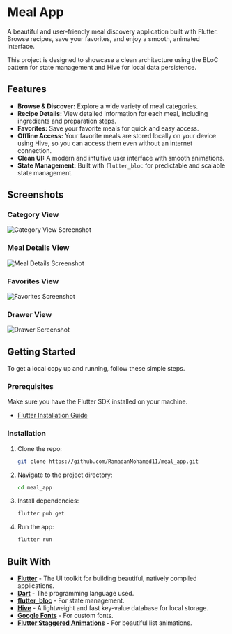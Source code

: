 # Meal App

A beautiful and user-friendly meal discovery application built with Flutter. Browse recipes, save your favorites, and enjoy a smooth, animated interface.

This project is designed to showcase a clean architecture using the BLoC pattern for state management and Hive for local data persistence.

## Features

- **Browse & Discover:** Explore a wide variety of meal categories.
- **Recipe Details:** View detailed information for each meal, including ingredients and preparation steps.
- **Favorites:** Save your favorite meals for quick and easy access.
- **Offline Access:** Your favorite meals are stored locally on your device using Hive, so you can access them even without an internet connection.
- **Clean UI:** A modern and intuitive user interface with smooth animations.
- **State Management:** Built with `flutter_bloc` for predictable and scalable state management.

## Screenshots

### Category View
![Category View Screenshot](assets/screenshots/Category_View.png)

### Meal Details View
![Meal Details Screenshot](assets/screenshots/Meal_Details_View.png)

### Favorites View
![Favorites Screenshot](assets/screenshots/Favorites_View.png)
### Drawer View
![Drawer Screenshot](assets/screenshots/Drawer_view.png)

## Getting Started

To get a local copy up and running, follow these simple steps.

### Prerequisites

Make sure you have the Flutter SDK installed on your machine.
- [Flutter Installation Guide](https://flutter.dev/docs/get-started/install)

### Installation

1. Clone the repo:
   ```sh
   git clone https://github.com/RamadanMohamed11/meal_app.git
   ```
2. Navigate to the project directory:
   ```sh
   cd meal_app
   ```
3. Install dependencies:
   ```sh
   flutter pub get
   ```
4. Run the app:
   ```sh
   flutter run
   ```

## Built With

- **[Flutter](https://flutter.dev/)** - The UI toolkit for building beautiful, natively compiled applications.
- **[Dart](https://dart.dev/)** - The programming language used.
- **[flutter_bloc](https://pub.dev/packages/flutter_bloc)** - For state management.
- **[Hive](https://pub.dev/packages/hive)** - A lightweight and fast key-value database for local storage.
- **[Google Fonts](https://pub.dev/packages/google_fonts)** - For custom fonts.
- **[Flutter Staggered Animations](https://pub.dev/packages/flutter_staggered_animations)** - For beautiful list animations.